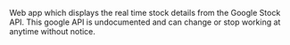 Web app which displays the real time stock details from the Google  Stock API.
This google API is undocumented and can change or stop working at anytime without notice. 